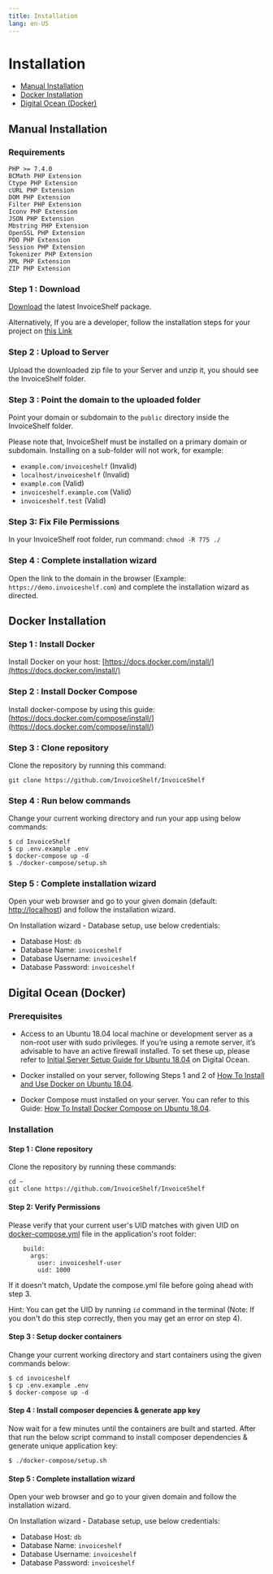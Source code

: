 ```yaml
---
title: Installation
lang: en-US
---
```


# Installation

- [Manual Installation](#manual-installation)
- [Docker Installation](#docker-installation)
- [Digital Ocean (Docker)](#digital-ocean-docker)

## Manual Installation

### Requirements

```
PHP >= 7.4.0
BCMath PHP Extension
Ctype PHP Extension
cURL PHP Extension
DOM PHP Extension
Filter PHP Extension
Iconv PHP Extension
JSON PHP Extension
Mbstring PHP Extension
OpenSSL PHP Extension
PDO PHP Extension
Session PHP Extension
Tokenizer PHP Extension
XML PHP Extension
ZIP PHP Extension
```

### Step 1 : Download

[Download](http://invoiceshelf.com/download) the latest InvoiceShelf package.

Alternatively, If you are a developer, follow the installation steps for your project on [this Link](./developer-guide.md)

### Step 2 : Upload to Server

Upload the downloaded zip file to your Server and unzip it, you should see the InvoiceShelf folder.

### Step 3 : Point the domain to the uploaded folder

Point your domain or subdomain to the `public` directory inside the InvoiceShelf folder.

Please note that, InvoiceShelf must be installed on a primary domain or subdomain. Installing on a sub-folder will not work, for example:

- `example.com/invoiceshelf` (Invalid)
- `localhost/invoiceshelf` (Invalid)
- `example.com` (Valid)
- `invoiceshelf.example.com` (Valid)
- `invoiceshelf.test` (Valid)

### Step 3: Fix File Permissions

In your InvoiceShelf root folder, run command: `chmod -R 775 ./`

### Step 4 : Complete installation wizard

Open the link to the domain in the browser (Example: `https://demo.invoiceshelf.com`) and complete the installation wizard as directed.

## Docker Installation

### Step 1 : Install Docker

Install Docker on your host: [https://docs.docker.com/install/](https://docs.docker.com/install/)

### Step 2 : Install Docker Compose

Install docker-compose by using this guide: [https://docs.docker.com/compose/install/](https://docs.docker.com/compose/install/)

### Step 3 : Clone repository

Clone the repository by running this command: 

```
git clone https://github.com/InvoiceShelf/InvoiceShelf
```

### Step 4 : Run below commands

Change your current working directory and run your app using below commands:

```
$ cd InvoiceShelf
$ cp .env.example .env
$ docker-compose up -d
$ ./docker-compose/setup.sh
```

### Step 5 : Complete installation wizard

Open your web browser and go to your given domain (default: [http://localhost](http://localhost)) and follow the installation wizard.

On Installation wizard - Database setup, use below credentials:

- Database Host: `db`
- Database Name: `invoiceshelf`
- Database Username: `invoiceshelf`
- Database Password: `invoiceshelf`

## Digital Ocean (Docker)

### Prerequisites

- Access to an Ubuntu 18.04 local machine or development server as a non-root user with sudo privileges. If you’re using a remote server, it’s advisable to have an active firewall installed. To set these up, please refer to [Initial Server Setup Guide for Ubuntu 18.04](https://www.digitalocean.com/community/tutorials/initial-server-setup-with-ubuntu-18-04) on Digital Ocean.

- Docker installed on your server, following Steps 1 and 2 of [How To Install and Use Docker on Ubuntu 18.04](https://www.digitalocean.com/community/tutorials/how-to-install-and-use-docker-on-ubuntu-18-04).

- Docker Compose must installed on your server. You can refer to this Guide: [How To Install Docker Compose on Ubuntu 18.04](https://www.digitalocean.com/community/tutorials/how-to-install-docker-compose-on-ubuntu-18-04).

### Installation

#### Step 1 : Clone repository

Clone the repository by running these commands:

```
cd ~
git clone https://github.com/InvoiceShelf/InvoiceShelf
```

#### Step 2: Verify Permissions

Please verify that your current user's UID matches with given UID on [docker-compose.yml](https://github.com/InvoiceShelf/InvoiceShelf/blob/master/docker-compose.yml#L8) file in the application's root folder:

```
    build:
      args:
        user: invoiceshelf-user
        uid: 1000
```

If it doesn't match, Update the compose.yml file before going ahead with step 3.

Hint: You can get the UID by running `id` command in the terminal (Note: If you don't do this step correctly, then you may get an error on step 4).

#### Step 3 : Setup docker containers

Change your current working directory and start containers using the given commands below:

```
$ cd invoiceshelf
$ cp .env.example .env
$ docker-compose up -d
```

#### Step 4 : Install composer depencies & generate app key

Now wait for a few minutes until the containers are built and started. After that run the below script command to install composer dependencies & generate unique application key:

```
$ ./docker-compose/setup.sh
```

#### Step 5 : Complete installation wizard

Open your web browser and go to your given domain and follow the installation wizard.

On Installation wizard - Database setup, use below credentials:

- Database Host: `db`
- Database Name: `invoiceshelf`
- Database Username: `invoiceshelf`
- Database Password: `invoiceshelf`

